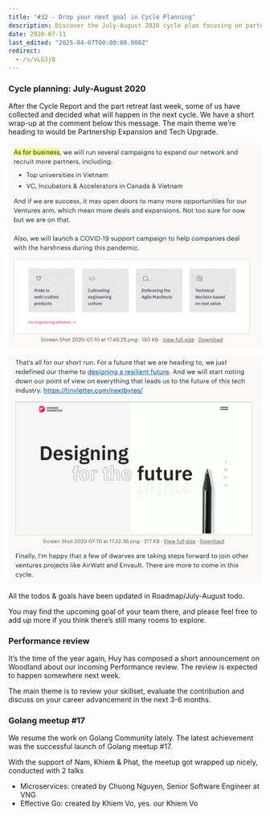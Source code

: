```yaml
---
title: "#32 - Drop your next goal in Cycle Planning"
description: Discover the July-August 2020 cycle plan focusing on partnership expansion, tech upgrades, upcoming performance reviews, and highlights from Golang Meetup
date: 2020-07-11
last_edited: "2025-04-07T00:00:00.000Z"
redirect:
  - /s/vLG3jQ
---
```


### Cycle planning: July-August 2020

After the Cycle Report and the part retreat last week, some of us have collected and decided what will happen in the next cycle. We have a short wrap-up at the comment below this message. The main theme we’re heading to would be Partnership Expansion and Tech Upgrade.

![](assets/notion-image-1744007027085-0u46h.webp)

![](assets/notion-image-1744007027400-22nip.webp)

All the todos & goals have been updated in Roadmap/July-August todo.

You may find the upcoming goal of your team there, and please feel free to add up more if you think there’s still many rooms to explore.

### Performance review

It’s the time of the year again, Huy has composed a short announcement on Woodland about our incoming Performance review. The review is expected to happen somewhere next week.

The main theme is to review your skillset, evaluate the contribution and discuss on your career advancement in the next 3-6 months.

### Golang meetup #17

We resume the work on Golang Community lately. The latest achievement was the successful launch of Golang meetup #17.

With the support of Nam, Khiem & Phat, the meetup got wrapped up nicely, conducted with 2 talks

- Microservices: created by Chuong Nguyen, Senior Software Engineer at VNG
- Effective Go: created by Khiem Vo, yes. our Khiem Vo
